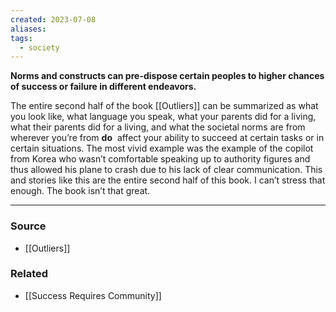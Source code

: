```yaml
---
created: 2023-07-08
aliases: 
tags:
  - society
---
```

**Norms and constructs can pre-dispose certain peoples to higher chances of success or failure in different endeavors.**

The entire second half of the book [[Outliers]] can be summarized as what you look like, what language you speak, what your parents did for a living, what their parents did for a living, and what the societal norms are from wherever you’re from **do**
 affect your ability to succeed at certain tasks or in certain situations. The most vivid example was the example of the copilot from Korea who wasn’t comfortable speaking up to authority figures and thus allowed his plane to crash due to his lack of clear communication. This and stories like this are the entire second half of this book. I can’t stress that enough. The book isn’t that great.

---

### Source
- [[Outliers]]

### Related
- [[Success Requires Community]]